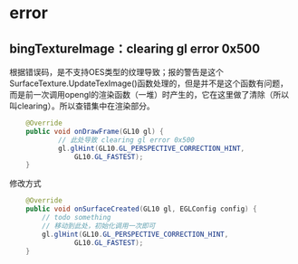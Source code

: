 # error


## bingTextureImage：clearing gl error 0x500

根据错误码，是不支持OES类型的纹理导致；报的警告是这个SurfaceTexture.UpdateTexImage()函数处理的，但是并不是这个函数有问题，而是前一次调用opengl的渲染函数（一堆）时产生的，它在这里做了清除（所以叫clearing）。所以查错集中在渲染部分。

~~~ java
    @Override
    public void onDrawFrame(GL10 gl) {
            // 此处导致 clearing gl error 0x500
            gl.glHint(GL10.GL_PERSPECTIVE_CORRECTION_HINT,
                GL10.GL_FASTEST);
    }
~~~

修改方式

``` java
    @Override
    public void onSurfaceCreated(GL10 gl, EGLConfig config) {
        // todo something
        // 移动到此处，初始化调用一次即可
        gl.glHint(GL10.GL_PERSPECTIVE_CORRECTION_HINT,
                GL10.GL_FASTEST);
    }
```